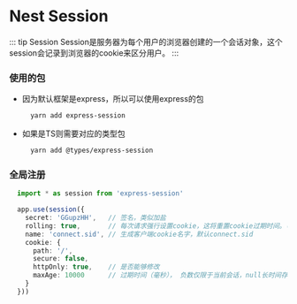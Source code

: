 # Nest Session

::: tip Session
Session是服务器为每个用户的浏览器创建的一个会话对象，这个session会记录到浏览器的cookie来区分用户。
:::

### 使用的包
  - 因为默认框架是express，所以可以使用express的包
    ```sh
      yarn add express-session
    ```
  - 如果是TS则需要对应的类型包
    ```sh
      yarn add @types/express-session
    ```

### 全局注册
  ```ts
    import * as session from 'express-session'

    app.use(session({
      secret: 'GGupzHH',   // 签名，类似加盐
      rolling: true,       // 每次请求强行设置cookie，这将重置cookie过期时间。（默认false）
      name: 'connect.sid', // 生成客户端cookie名字，默认connect.sid
      cookie: {
        path: '/',
        secure: false,
        httpOnly: true,    // 是否能够修改
        maxAge: 10000      // 过期时间（毫秒）， 负数仅限于当前会话，null长时间存储
      }
    }))
  ```
